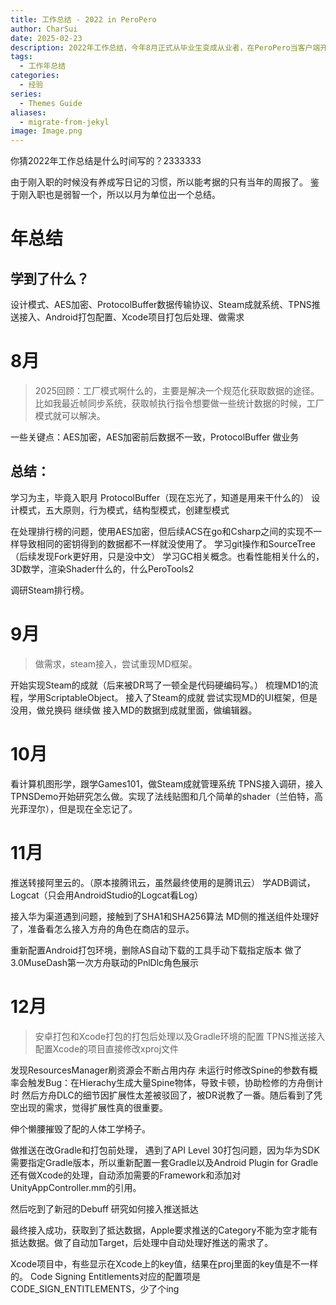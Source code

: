 ```yaml
---
title: 工作总结 - 2022 in PeroPero
author: CharSui
date: 2025-02-23
description: 2022年工作总结，今年8月正式从毕业生变成从业者，在PeroPero当客户端开发，在MD项目组
tags:
  - 工作年总结
categories:
  - 经验
series:
  - Themes Guide
aliases:
  - migrate-from-jekyl
image: Image.png
---
```


你猜2022年工作总结是什么时间写的？2333333

由于刚入职的时候没有养成写日记的习惯，所以能考据的只有当年的周报了。
鉴于刚入职也是弱智一个，所以以月为单位出一个总结。
# 年总结
## 学到了什么？
设计模式、AES加密、ProtocolBuffer数据传输协议、Steam成就系统、TPNS推送接入、Android打包配置、Xcode项目打包后处理、做需求

# 8月
> 2025回顾：工厂模式啊什么的，主要是解决一个规范化获取数据的途径。比如我最近帧同步系统，获取帧执行指令想要做一些统计数据的时候，工厂模式就可以解决。

一些关键点：AES加密，AES加密前后数据不一致，ProtocolBuffer
做业务

## 总结：
学习为主，毕竟入职月
ProtocolBuffer（现在忘光了，知道是用来干什么的）
设计模式，五大原则，行为模式，结构型模式，创建型模式

在处理排行榜的问题，使用AES加密，但后续ACS在go和Csharp之间的实现不一样导致相同的密钥得到的数据都不一样就没使用了。
学习git操作和SourceTree（后续发现Fork更好用，只是没中文）
学习GC相关概念。也看性能相关什么的，3D数学，渲染Shader什么的，什么PeroTools2

调研Steam排行榜。
# 9月
> 做需求，steam接入，尝试重现MD框架。

开始实现Steam的成就（后来被DR骂了一顿全是代码硬编码写。）
梳理MD1的流程，学用ScriptableObject。
接入了Steam的成就
尝试实现MD的UI框架，但是没用，做兑换码
继续做
接入MD的数据到成就里面，做编辑器。

# 10月
看计算机图形学，跟学Games101，做Steam成就管理系统
TPNS接入调研，接入TPNSDemo开始研究怎么做。实现了法线贴图和几个简单的shader（兰伯特，高光菲涅尔），但是现在全忘记了。

# 11月
推送转接阿里云的。（原本接腾讯云，虽然最终使用的是腾讯云）
学ADB调试，Logcat（只会用AndroidStudio的Logcat看Log）

接入华为渠道遇到问题，接触到了SHA1和SHA256算法
MD侧的推送组件处理好了，准备看怎么接入方舟的角色在商店的显示。

重新配置Android打包环境，删除AS自动下载的工具手动下载指定版本
做了3.0MuseDash第一次方舟联动的PnlDlc角色展示

# 12月
> 安卓打包和Xcode打包的打包后处理以及Gradle环境的配置
> TPNS推送接入
> 配置Xcode的项目直接修改xproj文件

发现ResourcesManager刷资源会不断占用内存
未运行时修改Spine的参数有概率会触发Bug：在Hierachy生成大量Spine物体，导致卡顿，协助检修的方舟倒计时
然后方舟DLC的细节因扩展性太差被驳回了，被DR说教了一番。随后看到了凭空出现的需求，觉得扩展性真的很重要。

伸个懒腰摧毁了配的人体工学椅子。

做推送在改Gradle和打包前处理，
遇到了API Level 30打包问题，因为华为SDK需要指定Gradle版本，所以重新配置一套Gradle以及Android Plugin for Gradle
还有做Xcode的处理，自动添加需要的Framework和添加对UnityAppController.mm的引用。

然后吃到了新冠的Debuff
研究如何接入推送抵达

最终接入成功，获取到了抵达数据，Apple要求推送的Category不能为空才能有抵达数据。做了自动加Target，后处理中自动处理好推送的需求了。

Xcode项目中，有些显示在Xcode上的key值，结果在proj里面的key值是不一样的。
Code Signing Entitlements对应的配置项是CODE_SIGN_ENTITLEMENTS，少了个ing